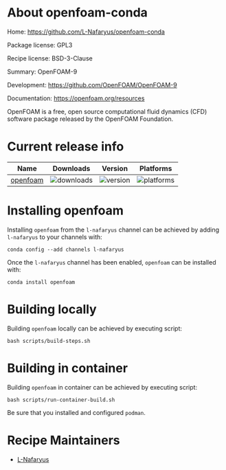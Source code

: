 About openfoam-conda
====================

Home: https://github.com/L-Nafaryus/openfoam-conda

Package license: GPL3

Recipe license: BSD-3-Clause

Summary: OpenFOAM-9

Development: https://github.com/OpenFOAM/OpenFOAM-9

Documentation: https://openfoam.org/resources

OpenFOAM is a free, open source computational fluid dynamics (CFD) software package released by the OpenFOAM Foundation.

Current release info
====================

| Name | Downloads | Version | Platforms |
| --- | --- | --- | --- |
| [openfoam](https://anaconda.org/L-Nafaryus/openfoam) | ![downloads](https://anaconda.org/l-nafaryus/openfoam/badges/downloads.svg) | ![version](https://anaconda.org/l-nafaryus/openfoam/badges/version.svg) | ![platforms](https://anaconda.org/l-nafaryus/openfoam/badges/platforms.svg) |

Installing openfoam
===================

Installing `openfoam` from the `l-nafaryus` channel can be achieved by adding `l-nafaryus` to your channels with:
```
conda config --add channels l-nafaryus
```
Once the `l-nafaryus` channel has been enabled, `openfoam` can be installed with:
```
conda install openfoam
```

Building locally
================

Building `openfoam` locally can be achieved by executing script:
```
bash scripts/build-steps.sh
```

Building in container
=====================

Building `openfoam` in container can be achieved by executing script:
```
bash scripts/run-container-build.sh
```

Be sure that you installed and configured `podman`.

Recipe Maintainers
==================

* [L-Nafaryus](https://github.com/L-Nafaryus)